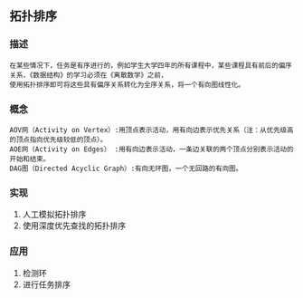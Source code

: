 ## 拓扑排序  
### 描述
    在某些情况下，任务是有序进行的，例如学生大学四年的所有课程中，某些课程具有前后的偏序关系，《数据结构》的学习必须在《离散数学》之前，
    使用拓扑排序即可将这些具有偏序关系转化为全序关系，将一个有向图线性化。
### 概念
    AOV网（Activity on Vertex）:用顶点表示活动，用有向边表示优先关系（注：从优先级高的顶点指向优先级较低的顶点）。
    AOE网（Activity on Edges） :用有向边表示活动，一条边关联的两个顶点分别表示活动的开始和结束。
    DAG图（Directed Acyclic Graph）:有向无环图，一个无回路的有向图。
### 实现
1. 人工模拟拓扑排序  
2. 使用深度优先查找的拓扑排序

### 应用
1. 检测环
2. 进行任务排序

